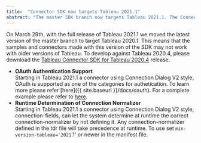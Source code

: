 ```yaml
---
title:  "Connector SDK now targets Tableau 2021.1"
abstract: "The master SDK branch now targets Tableau 2021.1. The Connector SDK for 2020.4 has released for those wishing to target that version."
---
```


On March 29th, with the full release of Tableau 2021.1 we moved the latest version of the master branch to target Tableau 2020.1. This means that the samples and connectors made with this version of the SDK may not work with older versions of Tableau. To develop against Tableau 2020.4, please download the [Tableau Connector SDK for Tableau 2020.4](https://github.com/tableau/connector-plugin-sdk/releases/tag/tableau-2020.4) release.

- __OAuth Authentication Support__ <br/>
 Starting in Tableau 2021.1 a connector using Connection Dialog V2 style, OAuth is supported as one of the categories for authetication. To learn more please refer  [here]({{ site.baseurl }}/docs/oauth). For a complete example please refer to [here](https://github.com/tableau/connector-plugin-sdk/tree/dev-2021.1/samples/scenarios/snowflake_oauth).
- __Runtime Determination of Connection Normalizer__ <br/>
Starting in Tableau 2021.1 a connector using Connection Dialog V2 style, connection-fields, can let the system determine at runtime the correct connection-normalizer by not defining it. Any connection-normalizer defined in the tdr file will take precedence at runtime. To use set `min-version-tableau='2021`.1' or newer in the manifest file.